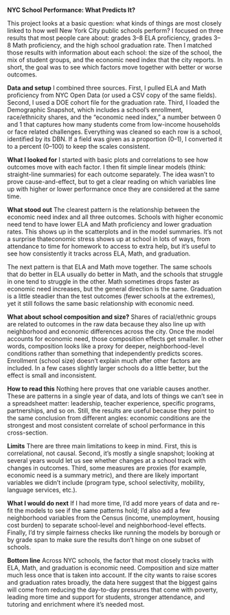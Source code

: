 **NYC School Performance: What Predicts It?**

This project looks at a basic question: what kinds of things are most closely linked to how well New York City public schools perform? I focused on three results that most people care about: grades 3–8 ELA proficiency, grades 3–8 Math proficiency, and the high school graduation rate. Then I matched those results with information about each school: the size of the school, the mix of student groups, and the economic need index that the city reports. In short, the goal was to see which factors move together with better or worse outcomes.

**Data and setup**
I combined three sources. First, I pulled ELA and Math proficiency from NYC Open Data (or used a CSV copy of the same fields). Second, I used a DOE cohort file for the graduation rate. Third, I loaded the Demographic Snapshot, which includes a school’s enrollment, race/ethnicity shares, and the “economic need index,” a number between 0 and 1 that captures how many students come from low-income households or face related challenges. Everything was cleaned so each row is a school, identified by its DBN. If a field was given as a proportion (0–1), I converted it to a percent (0–100) to keep the scales consistent.

**What I looked for**
I started with basic plots and correlations to see how outcomes move with each factor. I then fit simple linear models (think: straight-line summaries) for each outcome separately. The idea wasn’t to prove cause-and-effect, but to get a clear reading on which variables line up with higher or lower performance once they are considered at the same time.

**What stood out**
The clearest pattern is the relationship between the economic need index and all three outcomes. Schools with higher economic need tend to have lower ELA and Math proficiency and lower graduation rates. This shows up in the scatterplots and in the model summaries. It’s not a surprise thateconomic stress shows up at school in lots of ways, from attendance to time for homework to access to extra help, but it’s useful to see how consistently it tracks across ELA, Math, and graduation.

The next pattern is that ELA and Math move together. The same schools that do better in ELA usually do better in Math, and the schools that struggle in one tend to struggle in the other. Math sometimes drops faster as economic need increases, but the general direction is the same. Graduation is a little steadier than the test outcomes (fewer schools at the extremes), yet it still follows the same basic relationship with economic need.

**What about school composition and size?**
Shares of racial/ethnic groups are related to outcomes in the raw data because they also line up with neighborhood and economic differences across the city. Once the model accounts for economic need, those composition effects get smaller. In other words, composition looks like a proxy for deeper, neighborhood-level conditions rather than something that independently predicts scores. Enrollment (school size) doesn’t explain much after other factors are included. In a few cases slightly larger schools do a little better, but the effect is small and inconsistent.

**How to read this**
Nothing here proves that one variable causes another. These are patterns in a single year of data, and lots of things we can’t see in a spreadsheet matter: leadership, teacher experience, specific programs, partnerships, and so on. Still, the results are useful because they point to the same conclusion from different angles: economic conditions are the strongest and most consistent correlate of school performance in this cross-section.

**Limits**
There are three main limitations to keep in mind. First, this is correlational, not causal. Second, it’s mostly a single snapshot; looking at several years would let us see whether changes at a school track with changes in outcomes. Third, some measures are proxies (for example, economic need is a summary metric), and there are likely important variables we didn’t include (program type, school selectivity, mobility, language services, etc.).

**What I would do next**
If I had more time, I’d add more years of data and re-fit the models to see if the same patterns hold; I’d also add a few neighborhood variables from the Census (income, unemployment, housing cost burden) to separate school-level and neighborhood-level effects. Finally, I’d try simple fairness checks like running the models by borough or by grade span to make sure the results don’t hinge on one subset of schools.

**Bottom line**
Across NYC schools, the factor that most closely tracks with ELA, Math, and graduation is economic need. Composition and size matter much less once that is taken into account. If the city wants to raise scores and graduation rates broadly, the data here suggest that the biggest gains will come from reducing the day-to-day pressures that come with poverty, leading more time and support for students, stronger attendance, and tutoring and enrichment where it’s needed most.
